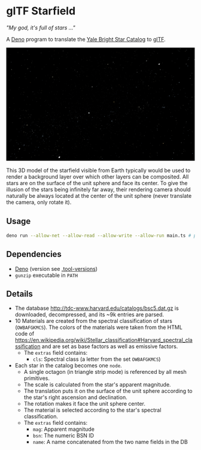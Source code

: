 # glTF Starfield

*"My god, it's full of stars ..."*

A [Deno](https://deno.land) program to translate the
[Yale Bright Star Catalog](http://tdc-www.harvard.edu/catalogs/bsc5.html)
to [glTF](https://en.wikipedia.org/wiki/GlTF).

![Example rendering](example.png)

This 3D model of the starfield visible from Earth typically would be used to render a background layer
over which other layers can be composited.
All stars are on the surface of the unit sphere and face its center. To give the illusion of the
stars being infinitely far away, their rendering camera should naturally be always located at the center
of the unit sphere (never translate the camera, only rotate it).


## Usage

```sh
deno run --allow-net --allow-read --allow-write --allow-run main.ts # produces starfield.glb (~ 2MB)
```

## Dependencies

* [Deno](https://deno.land) (version see [.tool-versions](.tool-versions))
* `gunzip` executable in `PATH`

## Details

- The database http://tdc-www.harvard.edu/catalogs/bsc5.dat.gz is downloaded, decompressed,
    and its ~9k entries are parsed.
- 10 Materials are created from the spectral classification of stars (`OWBAFGKMCS`).
    The colors of the materials were taken from the HTML code of
    https://en.wikipedia.org/wiki/Stellar_classification#Harvard_spectral_classification
    and are set as base factors as well as emissive factors.
  * The `extras` field contains:
    - `cls`: Spectral class (a letter from the set `OWBAFGKMCS`)
- Each star in the catalog becomes one `node`.
  * A single octagon (in triangle strip mode) is referenced by all mesh primitives.
  * The scale is calculated from the star's apparent magnitude.
  * The translation puts it on the surface of the unit sphere according to the star's right ascension
      and declination.
  * The rotation makes it face the unit sphere center.
  * The material is selected according to the star's spectral classification.
  * The `extras` field contains:
    - `mag`: Apparent magnitude
    - `bsn`: The numeric BSN ID
    - `name`: A name concatenated from the two name fields in the DB
